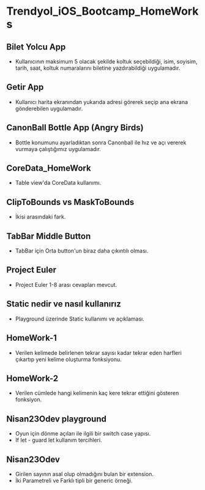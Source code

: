 # Trendyol_iOS_Bootcamp_HomeWorks
## Bilet Yolcu App
- Kullanıcının maksimum 5 olacak şekilde koltuk seçebildiği, isim, soyisim, tarih, saat, koltuk numaralarını biletine yazdırabildiği uygulamadır.

## Getir App
- Kullanıcı harita ekranından yukarıda adresi görerek seçip ana ekrana gönderebilen uygulamadır.

## CanonBall Bottle App (Angry Birds)
- Bottle konumunu ayarladıktan sonra Canonball ile hız ve açı vererek vurmaya çalıştığımız uygulamadır.

## CoreData_HomeWork
- Table view'da CoreData kullanımı.

## ClipToBounds vs MaskToBounds
- İkisi arasındaki fark.

## TabBar Middle Button
- TabBar için Orta button'un biraz daha çıkıntılı olması.

## Project Euler
- Project Euler 1-8 arası cevapları mevcut.

## Static nedir ve nasıl kullanırız
- Playground üzerinde Static kullanımı ve açıklaması.

## HomeWork-1
- Verilen kelimede belirlenen tekrar sayısı kadar tekrar eden harfleri çıkartıp yeni kelime oluşturma fonksiyonu.

## HomeWork-2
- Verilen cümlede hangi kelimenin kaç kere tekrar ettiğini gösteren fonksiyon.

## Nisan23Odev playground
- Oyun için dönme açıları ile ilgili bir switch case yapısı. <br/> 
- If let - guard let kullanım tercihleri.

## Nisan23Odev
- Girilen sayının asal olup olmadığını bulan bir extension. <br/>
- İki Parametreli ve Farklı tipli bir generic örneği.
